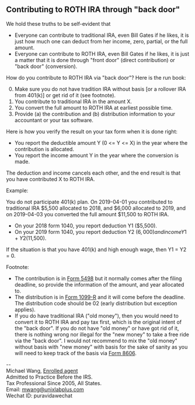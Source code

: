 ## Contributing to ROTH IRA through "back door"

We hold these truths to be self-evident that

- Everyone can contribute to traditional IRA, even Bill Gates if he likes, it is just how much one can deduct from her income, zero, partial, or the full amount.
- Everyone can contribute to ROTH IRA, even Bill Gates if he likes, it is just a matter that it is done through "front door" (direct contribution) or "back door" (conversion).

How do you contribute to ROTH IRA via "back door"? Here is the run book:

0. Make sure you do not have tradition IRA without basis [or a rollover IRA from 401(k)] or get rid of it (see footnote).
1. You contribute to traditional IRA in the amount X.
2. You convert the full amount to ROTH IRA at earliest possible time.
3. Provide (a) the contribution and (b) distribution information to your accountant or your tax software.

Here is how you verify the result on your tax form when it is done right:

- You report the deductible amount Y (0 <= Y <= X) in the year where the contribution is allocated.
- You report the income amount Y in the year where the conversion is made.

The deduction and income cancels each other, and the end result is that you have contributed X to ROTH IRA.

Example:

You do not participate 401(k) plan. On 2019-04-01 you contributed to traditional IRA $5,500 allocated to 2018, and $6,000 allocated to 2019, and on 2019-04-03 you converted the full amount $11,500 to ROTH IRA.

- On your 2018 form 1040, you report deduction Y1 ($5,500).
- On your 2019 form 1040, you report deduction Y2 ($6,000) and income Y1 + Y2 ($11,500).

If the situation is that you have 401(k) and high enough wage, then Y1 = Y2 = 0.

Footnote:

- The contribution is in [Form 5498](https://www.irs.gov/pub/irs-pdf/f5498.pdf) but it normally comes after the filing deadline, so provide the information of the amount, and year allocated to.
- The distribution is in [Form 1099-R](https://www.irs.gov/pub/irs-pdf/f1099r.pdf) and it will come before the deadline. The distribution code should be 02 (early distribution but exception applies).
- If you do have traditional IRA ("old money"), then you would need to convert it to ROTH IRA and pay tax first, which is the original intent of the "back door". If you do not have "old money" or have got rid of it, there is nothing wrong nor illegal for the "new money" to take a free ride via the "back door". I would not recommend to mix the "old money" without basis with "new money" with basis for the sake of sanity as you will need to keep track of the basis via [Form 8606](https://www.irs.gov/pub/irs-pdf/f8606.pdf). 

--  
Michael Wang, [Enrolled agent](https://en.wikipedia.org/wiki/Enrolled_agent)  
Admitted to Practice Before the IRS.  
Tax Professional Since 2005, All States.  
Email: mwang@unixlabplus.com  
Wechat ID: puravidawechat
